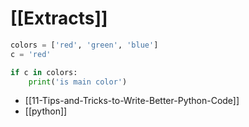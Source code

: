 # [[Extracts]]

```python
colors = ['red', 'green', 'blue']
c = 'red'

if c in colors:
    print('is main color')
```

- [[11-Tips-and-Tricks-to-Write-Better-Python-Code]]
- [[python]]
